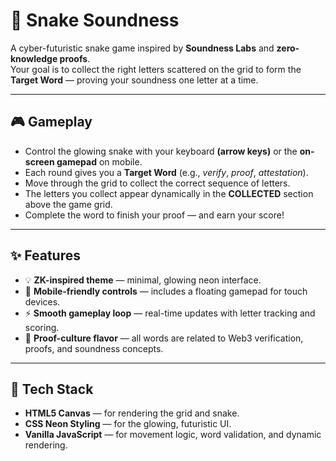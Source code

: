 # 🐍 Snake Soundness

A cyber-futuristic snake game inspired by **Soundness Labs** and **zero-knowledge proofs**.  
Your goal is to collect the right letters scattered on the grid to form the **Target Word** — proving your soundness one letter at a time.

---

## 🎮 Gameplay

- Control the glowing snake with your keyboard **(arrow keys)** or the **on-screen gamepad** on mobile.  
- Each round gives you a **Target Word** (e.g., *verify*, *proof*, *attestation*).  
- Move through the grid to collect the correct sequence of letters.  
- The letters you collect appear dynamically in the **COLLECTED** section above the game grid.  
- Complete the word to finish your proof — and earn your score!

---

## ✨ Features

- 💡 **ZK-inspired theme** — minimal, glowing neon interface.  
- 📱 **Mobile-friendly controls** — includes a floating gamepad for touch devices.  
- ⚡ **Smooth gameplay loop** — real-time updates with letter tracking and scoring.  
- 🧠 **Proof-culture flavor** — all words are related to Web3 verification, proofs, and soundness concepts.

---

## 🧩 Tech Stack

- **HTML5 Canvas** — for rendering the grid and snake.  
- **CSS Neon Styling** — for the glowing, futuristic UI.  
- **Vanilla JavaScript** — for movement logic, word validation, and dynamic rendering.
